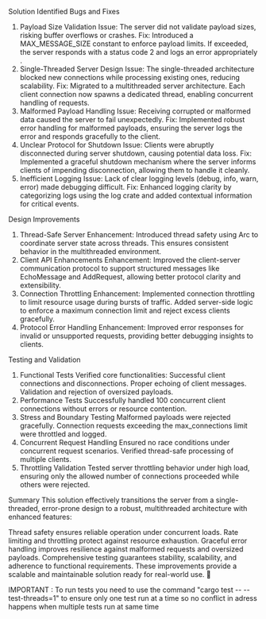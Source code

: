 Solution
Identified Bugs and Fixes
1. Payload Size Validation
Issue: The server did not validate payload sizes, risking buffer overflows or crashes.
Fix: Introduced a MAX_MESSAGE_SIZE constant to enforce payload limits. If exceeded, the server responds with a status code 2 and logs an error appropriately​​.
2. Single-Threaded Server Design
Issue: The single-threaded architecture blocked new connections while processing existing ones, reducing scalability.
Fix: Migrated to a multithreaded server architecture. Each client connection now spawns a dedicated thread, enabling concurrent handling of requests​​.
3. Malformed Payload Handling
Issue: Receiving corrupted or malformed data caused the server to fail unexpectedly.
Fix: Implemented robust error handling for malformed payloads, ensuring the server logs the error and responds gracefully to the client​​.
4. Unclear Protocol for Shutdown
Issue: Clients were abruptly disconnected during server shutdown, causing potential data loss.
Fix: Implemented a graceful shutdown mechanism where the server informs clients of impending disconnection, allowing them to handle it cleanly​​.
5. Inefficient Logging
Issue: Lack of clear logging levels (debug, info, warn, error) made debugging difficult.
Fix: Enhanced logging clarity by categorizing logs using the log crate and added contextual information for critical events​​.

Design Improvements

1. Thread-Safe Server
Enhancement: Introduced thread safety using Arc<AtomicBool> to coordinate server state across threads. This ensures consistent behavior in the multithreaded environment​​.
2. Client API Enhancements
Enhancement: Improved the client-server communication protocol to support structured messages like EchoMessage and AddRequest, allowing better protocol clarity and extensibility​​.
3. Connection Throttling
Enhancement: Implemented connection throttling to limit resource usage during bursts of traffic. Added server-side logic to enforce a maximum connection limit and reject excess clients gracefully​​.
5. Protocol Error Handling
Enhancement: Improved error responses for invalid or unsupported requests, providing better debugging insights to clients​​.

Testing and Validation

1. Functional Tests
Verified core functionalities:
Successful client connections and disconnections.
Proper echoing of client messages.
Validation and rejection of oversized payloads​​.
2. Performance Tests
Successfully handled 100 concurrent client connections without errors or resource contention​​.
3. Stress and Boundary Testing
Malformed payloads were rejected gracefully.
Connection requests exceeding the max_connections limit were throttled and logged​​.
4. Concurrent Request Handling
Ensured no race conditions under concurrent request scenarios.
Verified thread-safe processing of multiple clients​​.
5. Throttling Validation
Tested server throttling behavior under high load, ensuring only the allowed number of connections proceeded while others were rejected​.

Summary
This solution effectively transitions the server from a single-threaded, error-prone design to a robust, multithreaded architecture with enhanced features:

Thread safety ensures reliable operation under concurrent loads.
Rate limiting and throttling protect against resource exhaustion.
Graceful error handling improves resilience against malformed requests and oversized payloads.
Comprehensive testing guarantees stability, scalability, and adherence to functional requirements.
These improvements provide a scalable and maintainable solution ready for real-world use. 🚀


IMPORTANT : To run tests you need to use the command "cargo test  -- --test-threads=1" to ensure only one test run at a time so no conflict in adress happens when multiple tests run at same time 
